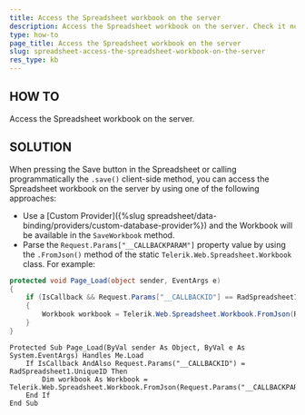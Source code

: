 ```yaml
---
title: Access the Spreadsheet workbook on the server
description: Access the Spreadsheet workbook on the server. Check it now!
type: how-to
page_title: Access the Spreadsheet workbook on the server
slug: spreadsheet-access-the-spreadsheet-workbook-on-the-server
res_type: kb
---
```


## HOW TO

 Access the Spreadsheet workbook on the server.   
  
## SOLUTION  

When pressing the Save button in the Spreadsheet or calling programmatically the `.save()` client-side method, you can access the Spreadsheet workbook on the server by using one of the following approaches:

- Use a [Custom Provider]({%slug spreadsheet/data-binding/providers/custom-database-provider%}) and the Workbook will be available in the `SaveWorkbook` method.
- Parse the `Request.Params["__CALLBACKPARAM"]` property value by using the `.FromJson()` method of the static `Telerik.Web.Spreadsheet.Workbook` class. For example:

````C#
protected void Page_Load(object sender, EventArgs e)
{
    if (IsCallback && Request.Params["__CALLBACKID"] == RadSpreadsheet1.UniqueID)
    {
        Workbook workbook = Telerik.Web.Spreadsheet.Workbook.FromJson(Request.Params["__CALLBACKPARAM"]);
    }
}
````
````VB
Protected Sub Page_Load(ByVal sender As Object, ByVal e As System.EventArgs) Handles Me.Load
    If IsCallback AndAlso Request.Params("__CALLBACKID") = RadSpreadsheet1.UniqueID Then
        Dim workbook As Workbook = Telerik.Web.Spreadsheet.Workbook.FromJson(Request.Params("__CALLBACKPARAM"))
    End If
End Sub
````




